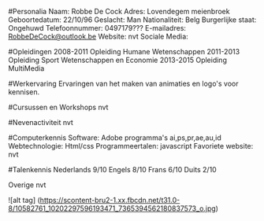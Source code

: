 #Personalia
    Naam:               Robbe De Cock 
    Adres:              Lovendegem meienbroek
    Geboortedatum:      22/10/96
    Geslacht:           Man
    Nationaliteit:      Belg
    Burgerlijke staat:  Ongehuwd
    Telefoonnummer:     0497179???
    E-mailadres:        RobbeDeCock@outlook.be
    Website:            nvt
    Sociale Media:      <a href= "https://www.facebook.com/robbe.decock1" ></a>

#Opleidingen
    2008-2011 Opleiding Humane Wetenschappen
    2011-2013 Opleiding Sport Wetenschappen en Economie
    2013-2015 Opleiding MultiMedia
    
#Werkervaring
    Ervaringen van het maken van animaties en logo's voor kennisen.
    
#Cursussen en Workshops
    nvt
    
#Nevenactiviteit
    nvt
    
#Computerkennis
    Software:           Adobe programma's ai,ps,pr,ae,au,id
    Webtechnologie:     Html/css
    Programmeertalen:   javascript
    Favoriete website:  nvt
    
#Talenkennis
            Nederlands 9/10
            Engels     8/10
            Frans      6/10
            Duits      2/10
            
Overige
    nvt

![alt tag] (https://scontent-bru2-1.xx.fbcdn.net/t31.0-8/10582761_10202297596193471_7365394562180837573_o.jpg)

